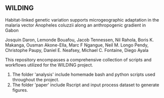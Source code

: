 ## WILDING

Habitat-linked genetic variation supports microgeographic adaptation in the malaria vector Anopheles coluzzii along an anthropogenic gradient in Gabon

Josquin Daron, Lemonde Bouafou, Jacob Tennessen, Nil Rahola, Boris K. Makanga, Ousman Akone-Ella, Marc F Ngangue, Neil M. Longo Pendy, Christophe Paupy, Daniel E. Neafsey, Michael C. Fontaine, Diego Ayala

This repository encompasses a comprehensive collection of scripts and workflows utilized for the WILDING project.

1. The folder 'analysis' include homemade bash and python scripts used throughout the project.
2. The folder 'paper' include Rscript and input process dataset to generate figures.
